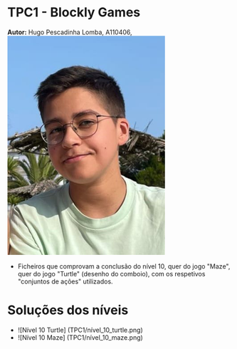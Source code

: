 # TPC1 - Blockly Games
**Autor:** Hugo Pescadinha Lomba, A110406, ![Minha foto](TPC1/Imagens/minha_foto.jpg) 
- Ficheiros que comprovam a conclusão do nível 10, quer do jogo "Maze", quer do jogo "Turtle" (desenho do comboio), com os respetivos "conjuntos de ações" utilizados.

# Soluções dos níveis
- ![Nível 10 Turtle] (TPC1/nível_10_turtle.png)
- ![Nível 10 Maze] (TPC1/nível_10_maze.png)
